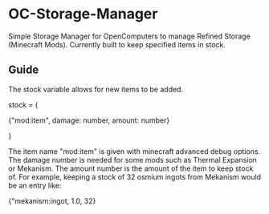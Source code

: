 # OC-Storage-Manager
Simple Storage Manager for OpenComputers to manage Refined Storage (Minecraft Mods). Currently built to keep specified items in stock.

## Guide
The stock variable allows for new items to be added.

stock = {

  {"mod:item", damage: number, amount: number}

}

The item name "mod:item" is given with minecraft advanced debug options. The damage number is needed for some mods such as Thermal Expansion or Mekanism. The amount number is the amount of the item to keep stock of.
For example, keeping a stock of 32 osmium ingots from Mekanism would be an entry like:

{"mekanism:ingot, 1.0, 32}
